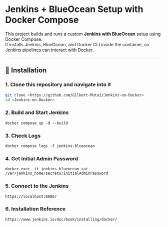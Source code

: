 # Jenkins + BlueOcean Setup with Docker Compose

This project builds and runs a custom **Jenkins with BlueOcean** setup using Docker Compose.  
It installs Jenkins, BlueOcean, and Docker CLI inside the container, so Jenkins pipelines can interact with Docker.

---

## 🚀 Installation

### 1. Clone this repository and navigate into it
```bash
git clone <https://github.com/Gilbert-Mutai/Jenkins-on-Docker>
cd <Jenkins-on-Docker>

```

### 2. Build and Start Jenkins

```
docker compose up -d --build

```
### 3. Check Logs
```
docker compose logs -f jenkins-blueocean

```
### 4. Get Initial Admin Password
```
docker exec -it jenkins-blueocean cat /var/jenkins_home/secrets/initialAdminPassword

```

### 5. Connect to the Jenkins
```
https://localhost:8080/
```

### 6. Installation Reference
```
https://www.jenkins.io/doc/book/installing/docker/
```